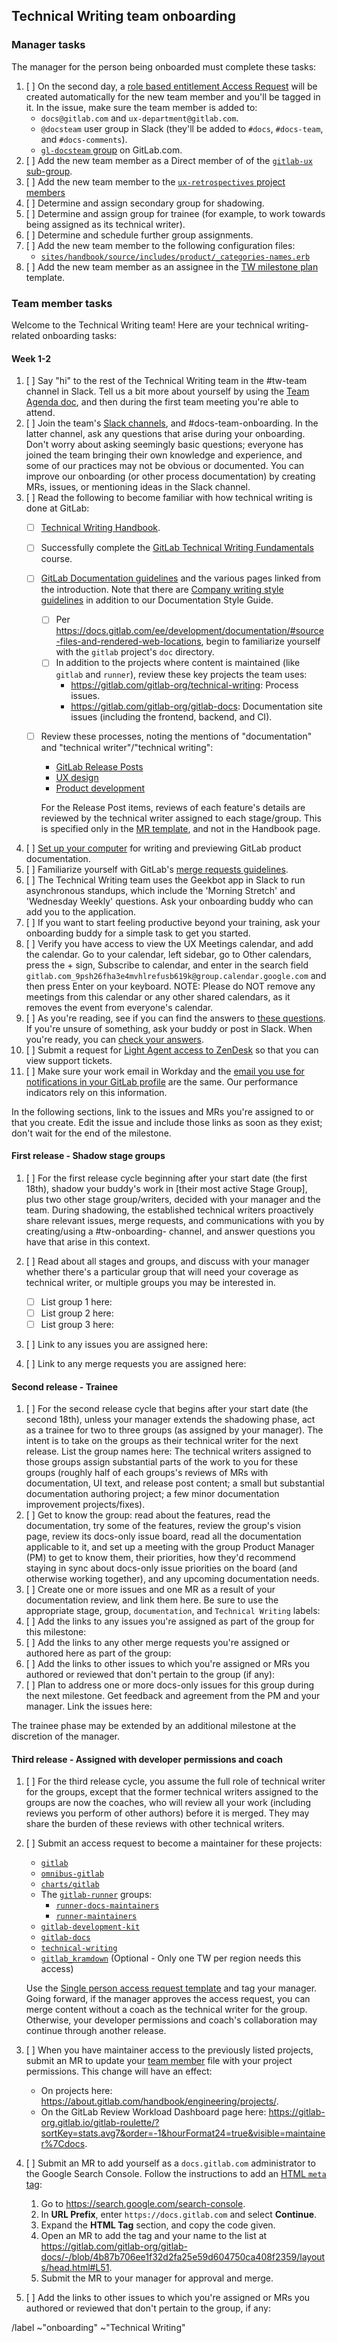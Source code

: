 ## Technical Writing team onboarding

### Manager tasks

The manager for the person being onboarded must complete these tasks:

1. [ ] On the second day, a [role based entitlement Access Request](https://about.gitlab.com/handbook/business-technology/team-member-enablement/onboarding-access-requests/access-requests/baseline-entitlements/#role-entitlements-for-a-specific-job) will be created automatically for the new team member and you'll be tagged in it. In the issue, make sure the team member is added to:
   - `docs@gitlab.com` and `ux-department@gitlab.com`.
   - `@docsteam` user group in Slack (they'll be added to `#docs`, `#docs-team`, and `#docs-comments`).
   - [`gl-docsteam` group](https://gitlab.com/groups/gl-docsteam/-/group_members) on GitLab.com.
1. [ ] Add the new team member as a Direct member of of the [`gitlab-ux` sub-group](https://gitlab.com/groups/gitlab-com/gitlab-ux/-/group_members?with_inherited_permissions=exclude).
1. [ ] Add the new team member to the [`ux-retrospectives` project members](https://gitlab.com/gl-retrospectives/ux-retrospectives/-/project_members)   
1. [ ] Determine and assign secondary group for shadowing.
1. [ ] Determine and assign group for trainee (for example, to work towards
   being assigned as its technical writer).
1. [ ] Determine and schedule further group assignments.
1. [ ] Add the new team member to the following configuration files:
   - [`sites/handbook/source/includes/product/_categories-names.erb`](https://gitlab.com/gitlab-com/www-gitlab-com/-/blob/master/sites/handbook/source/includes/product/_categories-names.erb)
1. [ ] Add the new team member as an assignee in the [TW milestone plan](https://gitlab.com/gitlab-org/technical-writing/-/blob/main/.gitlab/issue_templates/tw-milestone-plan.md) template.

### Team member tasks

Welcome to the Technical Writing team! Here are your technical writing-related onboarding tasks:

#### Week 1-2

1. [ ] Say "hi" to the rest of the Technical Writing team in the #tw-team
   channel in Slack. Tell us a bit more about yourself by using the
   [Team Agenda doc](https://docs.google.com/document/d/1XRyVjR5G21Amq4QqJs9jbV0BVQquiBAyPR257-hT1JY/edit),
   and then during the first team meeting you're able to attend.
1. [ ] Join the team's [Slack channels](https://about.gitlab.com/handbook/engineering/ux/technical-writing/#slack-channels),
   and #docs-team-onboarding. In the latter channel, ask any questions that
   arise during your onboarding. Don't worry about asking seemingly basic
   questions; everyone has joined the team bringing their own knowledge and
   experience, and some of our practices may not be obvious or documented.
   You can improve our onboarding (or other process documentation) by creating
   MRs, issues, or mentioning ideas in the Slack channel.
1. [ ] Read the following to become familiar with how technical writing is done
   at GitLab:
   - [ ] [Technical Writing Handbook](https://about.gitlab.com/handbook/product/technical-writing/).
   - [ ] Successfully complete the [GitLab Technical Writing Fundamentals](https://gitlab.edcast.com/pathways/ECL-02528ee2-c334-4e16-abf3-e9d8b8260de4) course.
   - [ ] [GitLab Documentation guidelines](https://docs.gitlab.com/ce/development/documentation/index.html)
     and the various pages linked from the introduction. Note that there are
     [Company writing style guidelines](https://about.gitlab.com/handbook/communication/#writing-style-guidelines)
     in addition to our Documentation Style Guide.
      - [ ] Per <https://docs.gitlab.com/ee/development/documentation/#source-files-and-rendered-web-locations>,
        begin to familiarize yourself with the `gitlab` project's `doc`
        directory.
      - [ ] In addition to the projects where content is maintained (like
        `gitlab` and `runner`), review these key projects the team uses:
        - <https://gitlab.com/gitlab-org/technical-writing>: Process issues.
        - <https://gitlab.com/gitlab-org/gitlab-docs>: Documentation site
          issues (including the frontend, backend, and CI).
   - [ ] Review these processes, noting the mentions of "documentation" and
     "technical writer"/"technical writing":
     - [GitLab Release Posts](https://about.gitlab.com/handbook/marketing/blog/release-posts/#tw-lead)
     - [UX design](https://about.gitlab.com/handbook/engineering/ux/product-designer/#partnering-with-technical-writers)
     - [Product development](https://about.gitlab.com/handbook/product-development-flow/)

     For the Release Post items, reviews of each feature's details are reviewed by
     the technical writer assigned to each stage/group. This is specified only in the [MR template](https://gitlab.com/gitlab-com/www-gitlab-com/blob/master/.gitlab/merge_request_templates/Release-Post-Item.md), and
     not in the Handbook page.
1. [ ] [Set up your computer](https://about.gitlab.com/handbook/engineering/ux/technical-writing/setup/)
   for writing and previewing GitLab product documentation.
1. [ ] Familiarize yourself with GitLab's [merge requests guidelines](https://docs.gitlab.com/ee/development/contributing/merge_request_workflow.html).
1. [ ] The Technical Writing team uses the Geekbot app in Slack to run
   asynchronous standups, which include the 'Morning Stretch' and
   'Wednesday Weekly' questions. Ask your onboarding buddy who can add you to
   the application.
1. [ ] If you want to start feeling productive beyond your training, ask your
   onboarding buddy for a simple task to get you started.
1. [ ] Verify you have access to view the UX Meetings calendar, and add the calendar. Go to your calendar, left sidebar, go to Other calendars, press the + sign, Subscribe to calendar, and enter in the search field `gitlab.com_9psh26fha3e4mvhlrefusb619k@group.calendar.google.com` and then press Enter on your keyboard. NOTE: Please do NOT remove any meetings from this calendar or any other shared calendars, as it removes the event from everyone's calendar.
1. [ ] As you're reading, see if you can find the answers to
   [these questions](https://gitlab.com/gitlab-org/technical-writing/-/blob/main/onboarding/tw_quiz.md). If you're unsure of
   something, ask your buddy or post in Slack. When you're ready, you can
   [check your answers](https://gitlab.com/gitlab-org/technical-writing/-/blob/main/onboarding/answer_key.md).
1. [ ] Submit a request for [Light Agent access to ZenDesk](https://about.gitlab.com/handbook/support/internal-support/#submitting-internal-license-request-extensions-and-viewing-support-tickets) so that you can view support tickets.
1. [ ] Make sure your work email in Workday and the [email you use for notifications in your GitLab profile](https://gitlab.com/-/profile/notifications) are the same. Our performance indicators rely on this information.

In the following sections, link to the issues and MRs you're assigned to or
that you create. Edit the issue and include those links as soon as they exist;
don't wait for the end of the milestone.

#### First release - Shadow stage groups

1. [ ] For the first release cycle beginning after your start date (the first
   18th), shadow your buddy's work in [their most active Stage Group], plus two
   other stage group/writers, decided with your manager and the team. During
   shadowing, the established technical writers proactively share relevant issues,
   merge requests, and communications with you by creating/using a
   #tw-onboarding-<groupname> channel, and answer questions you have that arise
   in this context.
1. [ ] Read about all stages and groups, and discuss with your manager whether
   there's a particular group that will need your coverage as technical writer,
   or multiple groups you may be interested in.

   - [ ] List group 1 here:
   - [ ] List group 2 here:
   - [ ] List group 3 here:

1. [ ] Link to any issues you are assigned here:
1. [ ] Link to any merge requests you are assigned here:

#### Second release - Trainee

1. [ ] For the second release cycle that begins after your start date (the
   second 18th), unless your manager extends the shadowing phase, act as a
   trainee for two to three groups (as assigned by your manager). The intent is to
   take on the groups as their technical writer for the next release. List the
   group names here:
   The technical writers assigned to those groups assign substantial parts of the
   work to you for these groups (roughly half of each groups's reviews of MRs with
   documentation, UI text, and release post content; a small but substantial
   documentation authoring project; a few minor documentation improvement
   projects/fixes).
1. [ ] Get to know the group: read about the features, read the documentation,
   try some of the features, review the group's vision page, review its
   docs-only issue board, read all the documentation applicable to it, and set
   up a meeting with the group Product Manager (PM) to get to know them, their
   priorities, how they'd recommend staying in sync about docs-only issue
   priorities on the board (and otherwise working together), and any upcoming
   documentation needs.
1. [ ] Create one or more issues and one MR as a result of your documentation
   review, and link them here. Be sure to use the appropriate stage, group,
   `documentation`, and `Technical Writing` labels:
1. [ ] Add the links to any issues you're assigned as part of the group for
   this milestone:
1. [ ] Add the links to any other merge requests you're assigned or authored
   here as part of the group:
1. [ ] Add the links to other issues to which you're assigned or MRs you
   authored or reviewed that don't pertain to the group (if any):
1. [ ] Plan to address one or more docs-only issues for this group during the
   next milestone. Get feedback and agreement from the PM and your manager.
   Link the issues here:

The trainee phase may be extended by an additional milestone at the discretion
of the manager.

#### Third release - Assigned with developer permissions and coach

1. [ ] For the third release cycle, you assume the full role of technical
   writer for the groups, except that the former technical writers assigned to
   the groups are now the coaches, who will review all your work (including reviews
   you perform of other authors) before it is merged. They may share the burden
   of these reviews with other technical writers.
1. [ ] Submit an access request to become a maintainer for these projects:
   - [`gitlab`](https://gitlab.com/gitlab-org/gitlab)
   - [`omnibus-gitlab`](https://gitlab.com/gitlab-org/omnibus-gitlab)
   - [`charts/gitlab`](https://gitlab.com/gitlab-org/charts/gitlab)
   - The [`gitlab-runner`](https://gitlab.com/gitlab-org/gitlab-runner) groups:
     - [`runner-docs-maintainers`](https://gitlab.com/groups/gitlab-com/runner-docs-maintainers/-/group_members?sort=access_level_desc)
     - [`runner-maintainers`](https://gitlab.com/groups/gitlab-com/runner-maintainers/-/group_members?sort=access_level_desc)
   - [`gitlab-development-kit`](https://gitlab.com/gitlab-org/gitlab-development-kit)
   - [`gitlab-docs`](https://gitlab.com/gitlab-org/gitlab-docs)
   - [`technical-writing`](https://gitlab.com/gitlab-org/technical-writing)
   - [`gitlab_kramdown`](https://gitlab.com/gitlab-org/gitlab_kramdown) (Optional - Only one TW per region needs this access)
   
   Use the [Single person access request template](https://gitlab.com/gitlab-com/team-member-epics/access-requests/-/issues/new)
   and tag your manager. Going forward, if the manager approves the access request, you can
   merge content without a coach as the technical writer for the group.
   Otherwise, your developer permissions and coach's collaboration may continue
   through another release.
1. [ ] When you have maintainer access to the previously listed projects, submit an MR to update your [team
member](https://about.gitlab.com/company/team/)
 file with your project permissions. This change will have an effect:
   - On projects here: https://about.gitlab.com/handbook/engineering/projects/.
   - On the GitLab Review Workload Dashboard page here: https://gitlab-org.gitlab.io/gitlab-roulette/?sortKey=stats.avg7&order=-1&hourFormat24=true&visible=maintainer%7Cdocs.
1. [ ] Submit an MR to add yourself as a `docs.gitlab.com` administrator to the Google Search Console.
   Follow the instructions to add an [HTML `meta` tag](https://support.google.com/webmasters/answer/9008080?hl=en&ref_topic=9455938#zippy=%2Chtml-tag):

   1. Go to <https://search.google.com/search-console>.
   1. In **URL Prefix**, enter `https://docs.gitlab.com` and select **Continue**.
   1. Expand the **HTML Tag** section, and copy the code given.
   1. Open an MR to add the tag and your name to the list at <https://gitlab.com/gitlab-org/gitlab-docs/-/blob/4b87b706ee1f32d2fa25e59d604750ca408f2359/layouts/head.html#L51>.
   1. Submit the MR to your manager for approval and merge.

1. [ ] Add the links to other issues to which you're assigned or MRs you
   authored or reviewed that don't pertain to the group, if any:

/label ~"onboarding" ~"Technical Writing"

